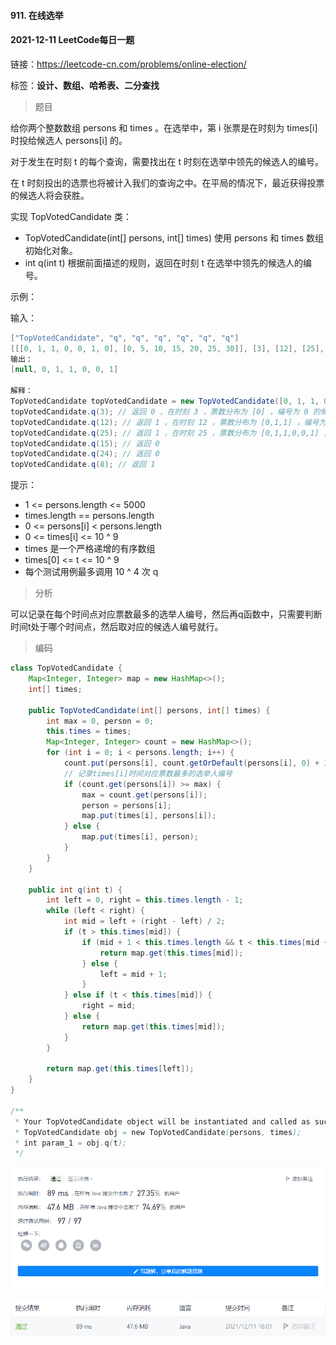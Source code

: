 #### 911. 在线选举

#### 2021-12-11 LeetCode每日一题

链接：https://leetcode-cn.com/problems/online-election/

标签：**设计、数组、哈希表、二分查找**

> 题目

给你两个整数数组 persons 和 times 。在选举中，第 i 张票是在时刻为 times[i] 时投给候选人 persons[i] 的。

对于发生在时刻 t 的每个查询，需要找出在 t 时刻在选举中领先的候选人的编号。

在 t 时刻投出的选票也将被计入我们的查询之中。在平局的情况下，最近获得投票的候选人将会获胜。

实现 TopVotedCandidate 类：

- TopVotedCandidate(int[] persons, int[] times) 使用 persons 和 times 数组初始化对象。
- int q(int t) 根据前面描述的规则，返回在时刻 t 在选举中领先的候选人的编号。

示例：

输入：

```java
["TopVotedCandidate", "q", "q", "q", "q", "q", "q"]
[[[0, 1, 1, 0, 0, 1, 0], [0, 5, 10, 15, 20, 25, 30]], [3], [12], [25], [15], [24], [8]]
输出：
[null, 0, 1, 1, 0, 0, 1]

解释：
TopVotedCandidate topVotedCandidate = new TopVotedCandidate([0, 1, 1, 0, 0, 1, 0], [0, 5, 10, 15, 20, 25, 30]);
topVotedCandidate.q(3); // 返回 0 ，在时刻 3 ，票数分布为 [0] ，编号为 0 的候选人领先。
topVotedCandidate.q(12); // 返回 1 ，在时刻 12 ，票数分布为 [0,1,1] ，编号为 1 的候选人领先。
topVotedCandidate.q(25); // 返回 1 ，在时刻 25 ，票数分布为 [0,1,1,0,0,1] ，编号为 1 的候选人领先。（在平局的情况下，1 是最近获得投票的候选人）。
topVotedCandidate.q(15); // 返回 0
topVotedCandidate.q(24); // 返回 0
topVotedCandidate.q(8); // 返回 1
```


提示：

- 1 <= persons.length <= 5000
- times.length == persons.length
- 0 <= persons[i] < persons.length
- 0 <= times[i] <= 10 ^ 9
- times 是一个严格递增的有序数组
- times[0] <= t <= 10 ^ 9
- 每个测试用例最多调用 10 ^ 4 次 q

> 分析

可以记录在每个时间点对应票数最多的选举人编号，然后再q函数中，只需要判断时间t处于哪个时间点，然后取对应的候选人编号就行。

> 编码

```java
class TopVotedCandidate {
    Map<Integer, Integer> map = new HashMap<>();
    int[] times;

    public TopVotedCandidate(int[] persons, int[] times) {
        int max = 0, person = 0;
        this.times = times;
        Map<Integer, Integer> count = new HashMap<>();
        for (int i = 0; i < persons.length; i++) {
            count.put(persons[i], count.getOrDefault(persons[i], 0) + 1);
            // 记录times[i]时间对应票数最多的选举人编号
            if (count.get(persons[i]) >= max) {
                max = count.get(persons[i]);
                person = persons[i];
                map.put(times[i], persons[i]);
            } else {
                map.put(times[i], person);
            }
        }
    }
    
    public int q(int t) {
        int left = 0, right = this.times.length - 1;
        while (left < right) {
            int mid = left + (right - left) / 2;
            if (t > this.times[mid]) {
                if (mid + 1 < this.times.length && t < this.times[mid + 1]) {
                    return map.get(this.times[mid]);
                } else {
                    left = mid + 1;
                }
            } else if (t < this.times[mid]) {
                right = mid;
            } else {
                return map.get(this.times[mid]);
            }
        }
        
        return map.get(this.times[left]);
    }
}

/**
 * Your TopVotedCandidate object will be instantiated and called as such:
 * TopVotedCandidate obj = new TopVotedCandidate(persons, times);
 * int param_1 = obj.q(t);
 */
```

![image-20211211160148739](911.在线选举.assets/image-20211211160148739.png)
